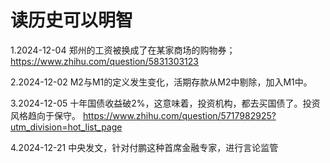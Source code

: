 # 读历史可以明智
1.2024-12-04
郑州的工资被换成了在某家商场的购物券；
https://www.zhihu.com/question/5831303123

2.2024-12-02
M2与M1的定义发生变化，活期存款从M2中剔除，加入M1中。

3.2024-12-05
十年国债收益破2%，这意味着，投资机构，都去买国债了。投资风格趋向于保守。
https://www.zhihu.com/question/5717982925?utm_division=hot_list_page

4.2024-12-21
中央发文，针对付鹏这种首席金融专家，进行言论监管
